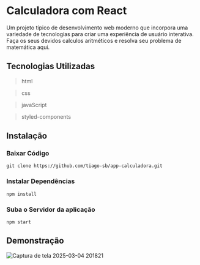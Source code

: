 # Calculadora com React
Um projeto típico de desenvolvimento web moderno que incorpora uma variedade de tecnologias para criar uma experiência de usuário interativa.
Faça os seus devidos calculos aritméticos e resolva seu problema de matemática aqui.

## Tecnologias Utilizadas 
> html

> css

> javaScript

> styled-components

## Instalação
### Baixar Código
```
git clone https://github.com/tiago-sb/app-calculadora.git
```
### Instalar Dependências
```
npm install
```
### Suba o Servidor da aplicação
```
npm start
```

## Demonstração
![Captura de tela 2025-03-04 201821](https://github.com/user-attachments/assets/08bdd032-d5de-42a0-b40d-b2712103597c)
